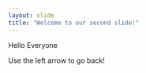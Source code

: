 ```yaml
---
layout: slide
title: "Welcome to our second slide!"
---
```

Hello Everyone

Use the left arrow to go back!
